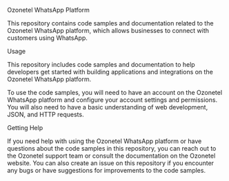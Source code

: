 Ozonetel WhatsApp Platform

This repository contains code samples and documentation related to the Ozonetel WhatsApp platform, which allows businesses to connect with customers using WhatsApp.

Usage

This repository includes code samples and documentation to help developers get started with building applications and integrations on the Ozonetel WhatsApp platform.

To use the code samples, you will need to have an account on the Ozonetel WhatsApp platform and configure your account settings and permissions. You will also need to have a basic understanding of web development, JSON, and HTTP requests.


Getting Help

If you need help with using the Ozonetel WhatsApp platform or have questions about the code samples in this repository, you can reach out to the Ozonetel support team or consult the documentation on the Ozonetel website. You can also create an issue on this repository if you encounter any bugs or have suggestions for improvements to the code samples.
